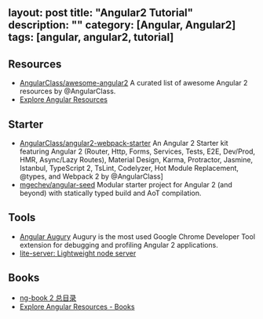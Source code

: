 layout: post
title: "Angular2 Tutorial"
description: ""
category: [Angular, Angular2]
tags: [angular, angular2, tutorial]
---

## Resources

- [AngularClass/awesome-angular2](https://github.com/AngularClass/awesome-angular2) A curated list of awesome Angular 2 resources by @AngularClass.
- [Explore Angular Resources](https://angular.io/resources/)

## Starter

- [AngularClass/angular2-webpack-starter](https://github.com/AngularClass/angular2-webpack-starter) An Angular 2 Starter kit featuring Angular 2 (Router, Http, Forms, Services, Tests, E2E, Dev/Prod, HMR, Async/Lazy Routes), Material Design, Karma, Protractor, Jasmine, Istanbul, TypeScript 2, TsLint, Codelyzer, Hot Module Replacement, @types, and Webpack 2 by @AngularClass]
- [mgechev/angular-seed](https://github.com/mgechev/angular-seed) Modular starter project for Angular 2 (and beyond) with statically typed build and AoT compilation.

## Tools

- [Angular Augury](https://augury.angular.io/) Augury is the most used Google Chrome Developer Tool extension for debugging and profiling Angular 2 applications.
- [lite-server: Lightweight node server](https://github.com/johnpapa/lite-server)

## Books

- [ng-book 2 总目录](https://github.com/kittencup/angular2-ama-cn/issues/43)
- [Explore Angular Resources - Books](https://angular.io/resources/#!#Books)
